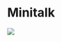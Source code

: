 # Minitalk


<img src="https://42-cursus.gitbook.io/~gitbook/image?url=https%3A%2F%2F2977649544-files.gitbook.io%2F%7E%2Ffiles%2Fv0%2Fb%2Fgitbook-x-prod.appspot.com%2Fo%2Fspaces%252Fz2zo8aAL0o31034sj7J7%252Fuploads%252F5eY61q1QT9MHUx2Zxf7g%252Fminitalk_scheme.png%3Falt%3Dmedia%26token%3D22a960bd-d30e-4e73-a4e7-a683b9c4d931&width=768&dpr=4&quality=100&sign=9606efdc74d7c597d55db7cf9fa89dd67d3961f9617ff4cdbda36dd0e47157a9" />

